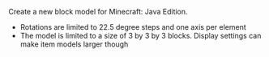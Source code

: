 Create a new block model for Minecraft: Java Edition.
- Rotations are limited to 22.5 degree steps and one axis per element
- The model is limited to a size of 3 by 3 by 3 blocks. Display settings can make item models larger though
